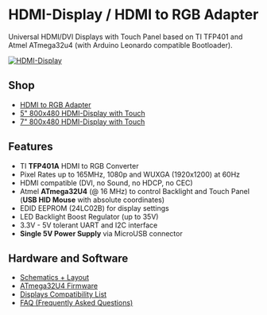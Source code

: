 # HDMI-Display / HDMI to RGB Adapter
Universal HDMI/DVI Displays with Touch Panel based on TI TFP401 and Atmel ATmega32u4 (with Arduino Leonardo compatible Bootloader).

[![HDMI-Display](https://raw.github.com/watterott/HDMI-Display/master/pcb/HDMI-Display_v10.jpg)](http://www.watterott.com/en/HDMI-RGB-adapter-with-ATmega32U4-touch-controller)


## Shop
* [HDMI to RGB Adapter](http://www.watterott.com/en/HDMI-RGB-adapter-with-ATmega32U4-touch-controller)
* [5" 800x480 HDMI-Display with Touch](http://www.watterott.com/en/5-800x480-HDMI-Display-with-resistive-touch)
* [7" 800x480 HDMI-Display with Touch](http://www.watterott.com/en/7-800x480-HDMI-Display-with-resistive-touch)


## Features
* TI **TFP401A** HDMI to RGB Converter
* Pixel Rates up to 165MHz, 1080p and WUXGA (1920x1200) at 60Hz
* HDMI compatible (DVI, no Sound, no HDCP, no CEC)
* Atmel **ATmega32U4** (@ 16 MHz) to control Backlight and Touch Panel (**USB HID Mouse** with absolute coordinates)
* EDID EEPROM (24LC02B) for display settings
* LED Backlight Boost Regulator (up to 35V)
* 3.3V - 5V tolerant UART and I2C interface
* **Single 5V Power Supply** via MicroUSB connector


## Hardware and Software
* [Schematics + Layout](https://github.com/watterott/HDMI-Display/tree/master/pcb)
* [ATmega32U4 Firmware](https://github.com/watterott/HDMI-Display/tree/master/src)
* [Displays Compatibility List](https://github.com/watterott/HDMI-Display/blob/master/docu/Displays.md)
* [FAQ (Frequently Asked Questions)](https://github.com/watterott/HDMI-Display/blob/master/docu/FAQ.md)
